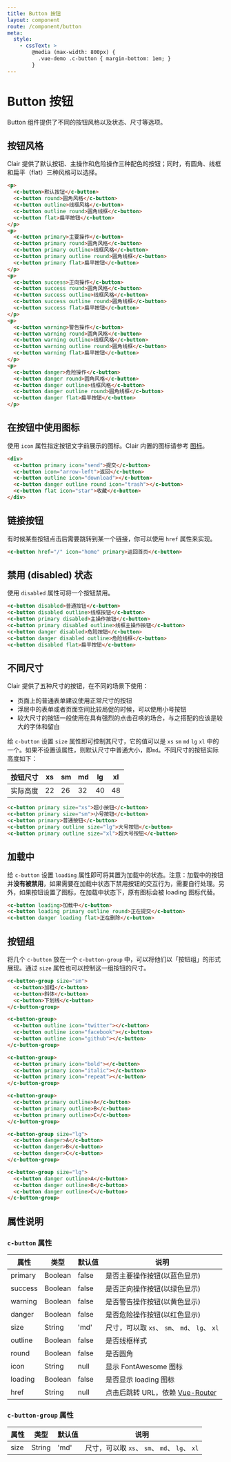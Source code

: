 ```yaml
---
title: Button 按钮
layout: component
route: /component/button
meta:
  style:
    - cssText: >
        @media (max-width: 800px) {
          .vue-demo .c-button { margin-bottom: 1em; }
        }
---
```


# Button 按钮

Button 组件提供了不同的按钮风格以及状态、尺寸等选项。

## 按钮风格

Clair 提供了默认按钮、主操作和危险操作三种配色的按钮；同时，有圆角、线框和扁平（flat）三种风格可以选择。

```html
<p>
  <c-button>默认按钮</c-button>
  <c-button round>圆角风格</c-button>
  <c-button outline>线框风格</c-button>
  <c-button outline round>圆角线框</c-button>
  <c-button flat>扁平按钮</c-button>
</p>
<p>
  <c-button primary>主要操作</c-button>
  <c-button primary round>圆角风格</c-button>
  <c-button primary outline>线框风格</c-button>
  <c-button primary outline round>圆角线框</c-button>
  <c-button primary flat>扁平按钮</c-button>
</p>
<p>
  <c-button success>正向操作</c-button>
  <c-button success round>圆角风格</c-button>
  <c-button success outline>线框风格</c-button>
  <c-button success outline round>圆角线框</c-button>
  <c-button success flat>扁平按钮</c-button>
</p>
<p>
  <c-button warning>警告操作</c-button>
  <c-button warning round>圆角风格</c-button>
  <c-button warning outline>线框风格</c-button>
  <c-button warning outline round>圆角线框</c-button>
  <c-button warning flat>扁平按钮</c-button>
</p>
<p>
  <c-button danger>危险操作</c-button>
  <c-button danger round>圆角风格</c-button>
  <c-button danger outline>线框风格</c-button>
  <c-button danger outline round>圆角线框</c-button>
  <c-button danger flat>扁平按钮</c-button>
</p>
```

## 在按钮中使用图标

使用 `icon` 属性指定按钮文字前展示的图标。Clair 内置的图标请参考 [图标](/component/icon)。

```html
<div>
  <c-button primary icon="send">提交</c-button>
  <c-button icon="arrow-left">返回</c-button>
  <c-button outline icon="download"></c-button>
  <c-button danger outline round icon="trash"></c-button>
  <c-button flat icon="star">收藏</c-button>
</div>
```

## 链接按钮

有时候某些按钮点击后需要跳转到某一个链接，你可以使用 `href` 属性来实现。

```html
<c-button href="/" icon="home" primary>返回首页</c-button>
```

## 禁用 (disabled) 状态

使用 `disabled` 属性可将一个按钮禁用。

```html
<c-button disabled>普通按钮</c-button>
<c-button disabled outline>线框按钮</c-button>
<c-button primary disabled>主操作按钮</c-button>
<c-button primary disabled outline>线框主操作按钮</c-button>
<c-button danger disabled>危险按钮</c-button>
<c-button danger disabled outline>危险线框</c-button>
<c-button disabled flat>扁平按钮</c-button>
```

## 不同尺寸

Clair 提供了五种尺寸的按钮，在不同的场景下使用：

- 页面上的普通表单建议使用正常尺寸的按钮
- 浮层中的表单或者页面空间比较局促的时候，可以使用小号按钮
- 较大尺寸的按钮一般使用在具有强烈的点击召唤的场合，与之搭配的应该是较大的字体和留白

给 `c-button` 设置 `size` 属性即可控制其尺寸，它的值可以是 `xs` `sm` `md` `lg` `xl` 中的一个。如果不设置该属性，则默认尺寸中普通大小，即`md`。不同尺寸的按钮实际高度如下：

| 按钮尺寸 | xs | sm | md | lg | xl |
|----------|----|----|----|----|----|
| 实际高度 | 22 | 26 | 32 | 40 | 48 |

```html
<c-button primary size="xs">超小按钮</c-button>
<c-button primary size="sm">小号按钮</c-button>
<c-button primary>普通按钮</c-button>
<c-button primary outline size="lg">大号按钮</c-button>
<c-button primary outline size="xl">超大号按钮</c-button>
```

## 加载中

给 `c-button` 设置 `loading` 属性即可将其置为加载中的状态。注意：加载中的按钮并**没有被禁用**，如果需要在加载中状态下禁用按钮的交互行为，需要自行处理。另外，如果按钮设置了图标，在加载中状态下，原有图标会被 loading 图标代替。

```html
<c-button loading>加载中</c-button>
<c-button loading primary outline round>正在提交</c-button>
<c-button danger loading flat>正在删除</c-button>
```

## 按钮组

将几个 `c-button` 放在一个 `c-button-group` 中，可以将他们以「按钮组」的形式展现。通过 `size` 属性也可以控制这一组按钮的尺寸。

```html
<c-button-group size="sm">
  <c-button>加粗</c-button>
  <c-button>斜体</c-button>
  <c-button>下划线</c-button>
</c-button-group>

<c-button-group>
  <c-button outline icon="twitter"></c-button>
  <c-button outline icon="facebook"></c-button>
  <c-button outline icon="github"></c-button>
</c-button-group>

<c-button-group>
  <c-button primary icon="bold"></c-button>
  <c-button primary icon="italic"></c-button>
  <c-button primary icon="repeat"></c-button>
</c-button-group>

<c-button-group>
  <c-button primary outline>A</c-button>
  <c-button primary outline>B</c-button>
  <c-button primary outline>C</c-button>
</c-button-group>

<c-button-group size="lg">
  <c-button danger>A</c-button>
  <c-button danger>B</c-button>
  <c-button danger>C</c-button>
</c-button-group>

<c-button-group size="lg">
  <c-button danger outline>A</c-button>
  <c-button danger outline>B</c-button>
  <c-button danger outline>C</c-button>
</c-button-group>
```

## 属性说明

### `c-button` 属性

| 属性 | 类型 | 默认值 | 说明 |
|-----|------|-------|-----|
| primary | Boolean | false | 是否主要操作按钮(以蓝色显示) |
| success | Boolean | false | 是否正向操作按钮(以绿色显示) |
| warning | Boolean | false | 是否警告操作按钮(以黄色显示) |
| danger | Boolean | false | 是否危险操作按钮(以红色显示) |
| size | String | 'md' | 尺寸，可以取 `xs`、 `sm`、 `md`、 `lg`、 `xl` |
| outline | Boolean | false | 是否线框样式 |
| round | Boolean | false | 是否圆角 |
| icon | String | null | 显示 FontAwesome 图标 |
| loading | Boolean | false | 是否显示 loading 图标 |
| href | String | null | 点击后跳转 URL，依赖 [Vue-Router](https://router.vuejs.org) |

### `c-button-group` 属性

| 属性 | 类型 | 默认值 | 说明 |
|-----|------|-------|-----|
| size | String | 'md' | 尺寸，可以取 `xs`、 `sm`、 `md`、 `lg`、 `xl` |

